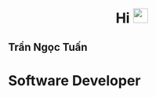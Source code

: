 <h1 align="center">
  Hi <img src="https://media.giphy.com/media/WUlplcMpOCEmTGBtBW/giphy.gif" width="30"> 
  <h2>Trần Ngọc Tuấn<h2>
  <h1>Software Developer</h1>
</h1>

<h1 align="center">
<!---<p><a href="https://www.buymeacoffee.com/https://www.buymeacoffee.com/tranngoctum"> <img align="center" src="https://cdn.buymeacoffee.com/buttons/v2/default-yellow.png" width="225px" height="50px" alt="https://www.buymeacoffee.com/tranngoctum" /></a></p>-->
</h1>


